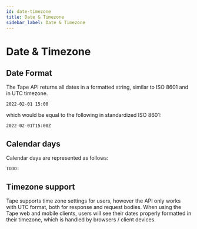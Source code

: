 ```yaml
---
id: date-timezone
title: Date & Timezone
sidebar_label: Date & Timezone
---
```


# Date & Timezone

## Date Format

The Tape API returns all dates in a formatted string, similar to ISO 8601 and in UTC timezone.

```
2022-02-01 15:00
```

which would be equal to the following in standardized ISO 8601:

```
2022-02-01T15:00Z
```

## Calendar days

Calendar days are represented as follows:

```
TODO:
```

## Timezone support

Tape supports time zone settings for users, however the API only works with UTC format, both for response and request bodies. When using the Tape web and mobile clients, users will see their dates properly formatted in their timezone, which is handled by browsers / client devices.
